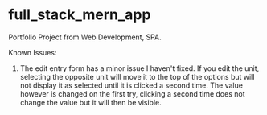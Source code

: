 # full_stack_mern_app
Portfolio Project from Web Development, SPA.

Known Issues:
1. The edit entry form has a minor issue I haven't fixed.  If you edit the unit, selecting the opposite unit will move it to the top of the options but will not display it as selected until it is clicked a second time.   The value however is changed on the first try, clicking a second time does not change the value but it will then be visible.
